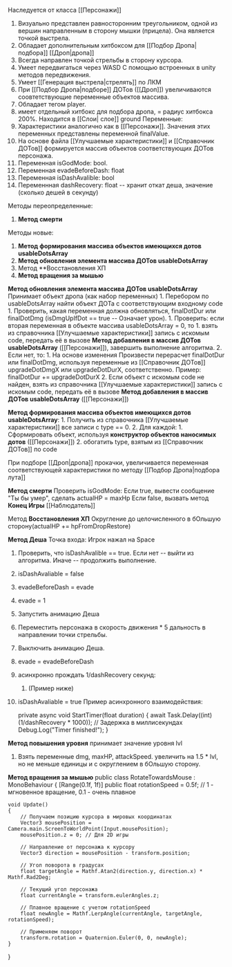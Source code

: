 Наследуется от класса [[Персонажи]]

1. Визуально представлен равносторонним треугольником, одной из вершин направленным в сторону мышки (прицела). Она является точкой выстрела. 
2. Обладает дополнительным хитбоксом для [[Подбор Дропа|подбора]] [[Дроп|дропа]]
3. Всегда направлен точкой стрельбы в сторону курсора.
4. Умеет передвигаться через WASD  С помощью встроенных в unity методов передвижения.
5. Умеет [[Генерация выстрела|стрелять]] по ЛКМ
6. При [[Подбор Дропа|подборе]] ДОТов ([[Дроп]]) увеличиваются соовтетствующие переменные объектов массива.
7. Обладает тегом player.
8. имеет отдельный хитбокс для подбора дропа, = радиус хитбокса 200%. Находится в [[Слои| слое]] ground
Переменные:
1. Характеристики аналогично как в [[Персонажи]]. Значения этих переменных представлены переменной finalValue.
2. На основе файла [[Улучшаемые характеристики]] и [[Справочник ДОТов]] формируется массив объектов соответствующих ДОТов персонажа. 
3. Переменная isGodMode: bool.
4. Переменная evadeBeforeDash: float
5. Переменная isDashAvalible: bool
6. Переменнная dashRecovery: float -- хранит откат деша, значение (сколько дешей в секунду)

Методы переопределенные:
1. **Метод смерти**

Методы новые:
1. **Метод формирования массива объектов имеющихся дотов usableDotsArray**
2. **Метод обновления элемента массива ДОТов usableDotsArray**
3. Метод **Восстановления ХП
4. **Метод вращения за мышью**



**Метод обновления элемента массива ДОТов usableDotsArray**
Принимает объект дропа (как набор переменных)
	1. Перебором по usableDotsArray найти объект ДОТа с соответствующим входному code 
		1. Проверить, какая переменная должна обновляться, finalDotDur или finalDotDmg (isDmgUpIfDot == true -- Означает урон).
			1. Проверить: если вторая переменная в объекте массива usableDotsArray = 0, то 
				1. взять из справочника [[Улучшаемые характеристики]] запись с искомым code, передать её в вызове **Метод добавления в массив ДОТов usableDotsArray** ([[Персонажи]]), завершить выполнение алгоритма.
			2. Если нет, то:
				1. На основе изменения Произвести перерасчет finalDotDur или finalDotDmg, используя переменные из [[Справочник ДОТов]] upgradeDotDmgX или upgradeDotDurX, соответственно. Пример: finalDotDur += upgradeDotDurX
	2. Если объект с искомым code не найден, взять из справочника [[Улучшаемые характеристики]] запись с искомым code, передать её в вызове **Метод добавления в массив ДОТов usableDotsArray** ([[Персонажи]])

**Метод формирования массива объектов имеющихся дотов usableDotsArray**:
	1. Получить из справочника [[Улучшаемые характеристики]] все записи с type == 0.
	2. Для каждой:
		1. Сформировать объект, используя **конструктор объектов наносимых дотов** ([[Персонажи]])
		2. обогатить type, взятым из [[Справочник ДОТов]] по code


При подборе [[Дроп|дропа]] прокачки, увеличивается переменная соответствующей характеристики по методу [[Подбор Дропа|подбора лута]]

**Метод смерти**
Проверить isGodMode:
	Если true, вывести сообщение "Ты бы умер", сделать actualHP = maxHp
	Если false, вызвать метод **Конец Игры** [[Наблюдатель]]




 Метод **Восстановления ХП**
	Округление до целочисленного в бОльшую сторону(actualHP += hpFromDropRestore)


**Метод Деша**
Точка входа: Игрок нажал на Space 
1. Проверить, что isDashAvalible == true. Если нет -- выйти из алгоритма. Иначе -- продолжить выполнение.
2. isDashAvaliable = false
3. evadeBeforeDash = evade
4. evade = 1
5. Запустить анимацию Деша
6. Переместить персонажа в скорость движения * 5 дальность в направлении точки стрельбы.
7. Выключить анимацию Деша.
8. evade = evadeBeforeDash
9.  асинхронно прождать 1/dashRecovery секунд:
	1. (Пример ниже)
10. isDashAvaliable = true
Пример асинхронного взаимодействия:

	private async void StartTimer(float duration)
	{
	    await Task.Delay((int)(1/dashRecovery * 1000)); // Задержка в миллисекундах
	    Debug.Log("Timer finished!");
	}



**Метод повышения уровня**
принимает значение уровня lvl
1. Взять переменные dmg, maxHP, attackSpeed. увеличить на 1.5 * lvl, но не меньше единицы и с округлением в бОльшую сторону. 

**Метод вращения за мышью**
public class RotateTowardsMouse : MonoBehaviour
{
    [Range(0.1f, 1f)]
    public float rotationSpeed = 0.5f; // 1 - мгновенное вращение, 0.1 - очень плавное

    void Update()
    {
        // Получаем позицию курсора в мировых координатах
        Vector3 mousePosition = Camera.main.ScreenToWorldPoint(Input.mousePosition);
        mousePosition.z = 0; // Для 2D игры

        // Направление от персонажа к курсору
        Vector3 direction = mousePosition - transform.position;
        
        // Угол поворота в градусах
        float targetAngle = Mathf.Atan2(direction.y, direction.x) * Mathf.Rad2Deg;
        
        // Текущий угол персонажа
        float currentAngle = transform.eulerAngles.z;
        
        // Плавное вращение с учетом rotationSpeed
        float newAngle = Mathf.LerpAngle(currentAngle, targetAngle, rotationSpeed);
        
        // Применяем поворот
        transform.rotation = Quaternion.Euler(0, 0, newAngle);
    }
}